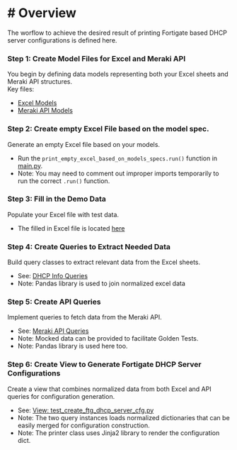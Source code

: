 # # Overview
The worflow to achieve the desired result of printing Fortigate based DHCP server configurations is defined here.


### Step 1: Create Model Files for Excel and Meraki API

You begin by defining data models representing both your Excel sheets and Meraki API structures.  
Key files:

- [Excel Models](../../models/excel_models/dhcp_info_model.py)  
- [Meraki API Models](../../models/api_models/meraki_models.py)  

### Step 2: Create empty Excel File based on the model spec.

Generate an empty Excel file based on your models.  
- Run the `print_empty_excel_based_on_models_specs.run()` function in [main.py](../../../main.py).  
- Note: You may need to comment out improper imports temporarily to run the correct `.run()` function.  

### Step 3: Fill in the Demo Data

Populate your Excel file with test data.  
- The filled in Excel file is located [here](../../src/test/dhcp_info_test.xlsx) 

### Step 4: Create Queries to Extract Needed Data

Build query classes to extract relevant data from the Excel sheets.
- See: [DHCP Info Queries](../../models/excel_models/dhcp_info_queries.py)
- Note: Pandas library is used to join normalized excel data

### Step 5: Create API Queries

Implement queries to fetch data from the Meraki API.  
- See: [Meraki API Queries](../../models/api_models/meraki_queries.py)  
- Note: Mocked data can be provided to facilitate Golden Tests.
- Note: Pandas library is used here too.

### Step 6: Create View to Generate Fortigate DHCP Server Configurations

Create a view that combines normalized data from both Excel and API queries for configuration generation.  
- See: [View: test_create_ftg_dhcp_server_cfg.py](../../views/test_create_ftg_dhcp_server_cfg.py)  
- Note: The two query instances loads normalized dictionaries that can be easily merged for configuration construction.
- Note: The printer class uses Jinja2 library to render the configuration dict.

